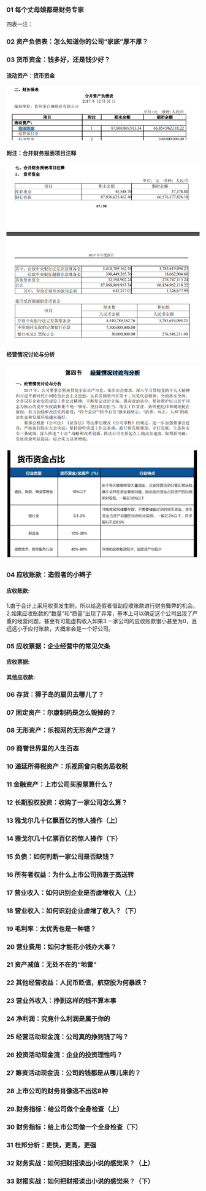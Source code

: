 ### 01 每个丈母娘都是财务专家

四表一注：


### 02 资产负债表：怎么知道你的公司“家底”厚不厚？

### 03 货币资金：钱多好，还是钱少好？

#### 流动资产：货币资金

![image-20200801123621427](1.10分钟读懂公司财报.assets/image-20200801123621427.png)

#### 附注：合并财务报表项目注释

![image-20200801123442167](1.10分钟读懂公司财报.assets/image-20200801123442167.png)

#### 经营情况讨论与分析

![image-20200801124410307](1.10分钟读懂公司财报.assets/image-20200801124410307.png)

![image-20200801124457683](1.10分钟读懂公司财报.assets/image-20200801124457683.png)

### 04 应收账款：造假者的小辫子

#### 应收账款:

1.由于会计上采用权责发生制，所以给造假者借助应收账款进行财务舞弊的机会。
2.如果应收账款的“数量”和“质量”出现了异常，基本上可以确定这个公司出现了严重的经营问题，甚至有可能虚构收入如果3.一家公司的应收账款很小甚至为0，且远远小于应付账款，大概率会是一个好公司。

### 05 应收票据：企业经营中的常见欠条

#### 应收票据:

#### 其他应收款:



### 06 存货：獐子岛的扇贝去哪儿了？


### 07 固定资产：尔康制药是怎么毁掉的？


### 08 无形资产：乐视网的无形资产之谜？


### 09 商誉世界里的人生百态


### 10 递延所得税资产：乐视网曾向税务局收税


### 11 金融资产：上市公司买股票算什么？


### 12 长期股权投资：收购了一家公司怎么算？


### 13 雅戈尔几十亿飘百亿的惊人操作（上）


### 14 雅戈尔几十亿票百亿的惊人操作（下）


### 15 负债：如何判断一家公司是否缺钱？


### 16 所有者权益：为什么上市公司热衷于高送转


### 17 营业收入：如何识别企业是否虚增收入（上）

### 18 营业收入：如何识别企业虚增了收入？（下）


### 19 毛利率：太优秀也是一种错？


### 20 营业费用：如何才能花小钱办大事？


### 21 资产减值：无处不在的“地雷”


### 22 其他经营收益：人民币贬值，航空股为何暴跌？


### 23 营业外收入：挣到这样的钱不算本事


### 24 净利润：究竟什么利润是属于你的


### 25 经营活动现金流：公司真的挣到钱了吗？


### 26 投资活动现金流：企业的投资理性吗？


### 27 筹资活动现金流：公司的钱都是从哪儿来的？


### 28 上市公司的财务肖像逃不出这8种


### 29.财务指标：给公司做个全身检查（上）


### 30 财务指标：给上市公司做一个全身检查（下）


### 31 杜邦分析：更快，更高，更强


### 32 财务实战：如何把财报读出小说的感觉来？（上）


### 33 财报实战：如何把财报读出小说的感觉来？（下）